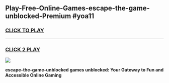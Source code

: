 
## Play-Free-Online-Games-escape-the-game-unblocked-Premium #yoa11
<h3>
<a href="https://premium.freeplayer.one?title=escape-the-game-unblocked&ref=8M">CLICK TO PLAY</a></h3>
<hr>

<h3>
<a href="https://premium.freeplayer.one?title=escape-the-game-unblocked&ref=8M">CLICK 2 PLAY</a>
  
</h3>

<a href="https://premium.freeplayer.one?title=escape-the-game-unblocked&ref=8M"><img src="https://clearcache.store/games.png"></a>


**escape-the-game-unblocked games unblocked: Your Gateway to Fun and Accessible Online Gaming**
